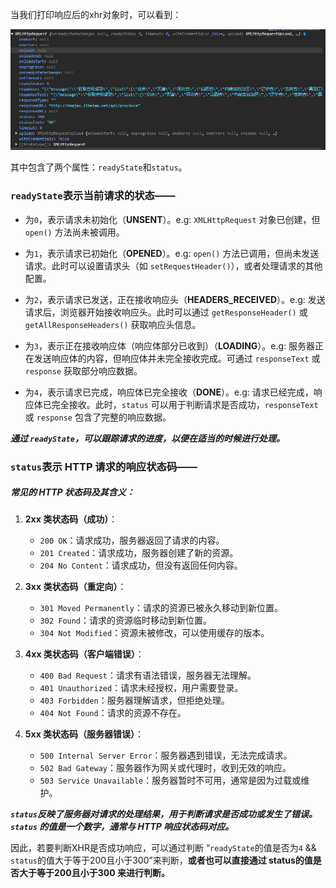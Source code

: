 
当我们打印响应后的xhr对象时，可以看到：

![](../../img/Pasted%20image%2020241201165127.png)

其中包含了两个属性：`readyState`和`status`。



### `readyState`表示当前请求的状态——

- 为`0`，表示请求未初始化（**UNSENT**）。e.g: `XMLHttpRequest` 对象已创建，但 `open()` 方法尚未被调用。

- 为`1`，表示请求已初始化（**OPENED**）。e.g: `open()` 方法已调用，但尚未发送请求。此时可以设置请求头（如 `setRequestHeader()`），或者处理请求的其他配置。

- 为`2`，表示请求已发送，正在接收响应头（**HEADERS_RECEIVED**）。e.g: 发送请求后，浏览器开始接收响应头。此时可以通过 `getResponseHeader()` 或 `getAllResponseHeaders()` 获取响应头信息。

- 为`3`，表示正在接收响应体（响应体部分已收到）（**LOADING**）。e.g: 服务器正在发送响应体的内容，但响应体并未完全接收完成。可通过 `responseText` 或 `response` 获取部分响应数据。

- 为`4`，表示请求已完成，响应体已完全接收（**DONE**）。e.g: 请求已经完成，响应体已完全接收。此时，`status` 可以用于判断请求是否成功，`responseText` 或 `response` 包含了完整的响应数据。


***通过 `readyState`，可以跟踪请求的进度，以便在适当的时候进行处理。***




### `status`表示 HTTP 请求的响应状态码——

##### 常见的 HTTP 状态码及其含义：

1. **2xx 类状态码（成功）**：
    - `200 OK`：请求成功，服务器返回了请求的内容。
    - `201 Created`：请求成功，服务器创建了新的资源。
    - `204 No Content`：请求成功，但没有返回任何内容。
    
1. **3xx 类状态码（重定向）**：
    - `301 Moved Permanently`：请求的资源已被永久移动到新位置。
    - `302 Found`：请求的资源临时移动到新位置。
    - `304 Not Modified`：资源未被修改，可以使用缓存的版本。
    
1. **4xx 类状态码（客户端错误）**：
    - `400 Bad Request`：请求有语法错误，服务器无法理解。
    - `401 Unauthorized`：请求未经授权，用户需要登录。
    - `403 Forbidden`：服务器理解请求，但拒绝处理。
    - `404 Not Found`：请求的资源不存在。
    
1. **5xx 类状态码（服务器错误）**：
    - `500 Internal Server Error`：服务器遇到错误，无法完成请求。
    - `502 Bad Gateway`：服务器作为网关或代理时，收到无效的响应。
    - `503 Service Unavailable`：服务器暂时不可用，通常是因为过载或维护。


***`status`反映了服务器对请求的处理结果，用于判断请求是否成功或发生了错误。`status` 的值是一个数字，通常与 HTTP 响应状态码对应。***


因此，若要判断XHR是否成功响应，可以通过判断 “`readyState`的值是否为`4` && `status`的值大于等于200且小于300”来判断，**或者也可以直接通过 status的值是否大于等于200且小于300  来进行判断。**